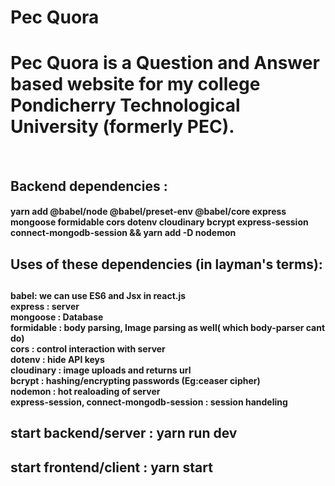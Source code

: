 <h1> Pec Quora </h1>
<h1> Pec Quora is a Question and Answer based website for my college Pondicherry Technological University (formerly PEC). </h1>
<br>
<h2> Backend dependencies : </h3>
<h4> yarn add @babel/node @babel/preset-env @babel/core express mongoose formidable cors dotenv cloudinary bcrypt express-session connect-mongodb-session && yarn add -D nodemon </h4>

<h2> Uses of these dependencies (in layman's terms):<h2>
     <h4>babel: we can use ES6 and Jsx in react.js <br />
     express : server <br />
     mongoose : Database <br />
     formidable : body parsing, Image parsing as well( which body-parser cant do)<br />
     cors : control interaction with server <br />
     dotenv : hide API keys <br />
     cloudinary : image uploads and returns url <br />
     bcrypt : hashing/encrypting passwords (Eg:ceaser cipher) <br />
     nodemon : hot realoading of server <br />
     express-session, connect-mongodb-session : session handeling </h4>

 <h2> start backend/server : yarn run dev <h2>
 
 <h2> start frontend/client : yarn start <h2>
